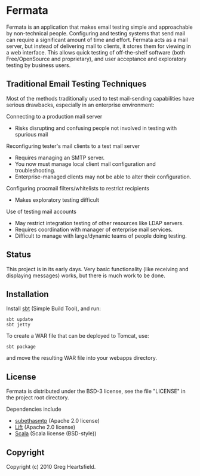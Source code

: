 Fermata
=======

Fermata is an application that makes email testing simple and approachable by non-technical people.  Configuring and testing systems that send mail can require a significant amount of time and effort.  Fermata acts as a mail server, but instead of delivering mail to clients, it stores them for viewing in a web interface.  This allows quick testing of off-the-shelf software (both Free/OpenSource and proprietary), and user acceptance and exploratory testing by business users.

Traditional Email Testing Techniques
------------------------------------

Most of the methods traditionally used to test mail-sending capabilities have serious drawbacks, especially in an enterprise environment:

Connecting to a production mail server

* Risks disrupting and confusing people not involved in testing with spurious mail

Reconfiguring tester's mail clients to a test mail server

* Requires managing an SMTP server.
* You now must manage local client mail configuration and troubleshooting.
* Enterprise-managed clients may not be able to alter their configuration.

Configuring procmail filters/whitelists to restrict recipients

* Makes exploratory testing difficult

Use of testing mail accounts

* May restrict integration testing of other resources like LDAP servers.
* Requires coordination with manager of enterprise mail services.
* Difficult to manage with large/dynamic teams of people doing testing.

Status
------

This project is in its early days.  Very basic functionality (like receiving and displaying messages) works, but there is much work to be done.

Installation
------------

Install [sbt](http://code.google.com/p/simple-build-tool/) (Simple Build Tool), and run:

    sbt update
    sbt jetty

To create a WAR file that can be deployed to Tomcat, use:

    sbt package

and move the resulting WAR file into your webapps directory.

License
-------

Fermata is distributed under the BSD-3 license, see the file "LICENSE" in the project root directory.

Dependencies include

* [subethasmtp](http://code.google.com/p/subethasmtp/) (Apache 2.0 license)
* [Lift](http://liftweb.net/) (Apache 2.0 license)
* [Scala](http://www.scala-lang.org/) (Scala license (BSD-style))

Copyright
---------

Copyright (c) 2010 Greg Heartsfield.



